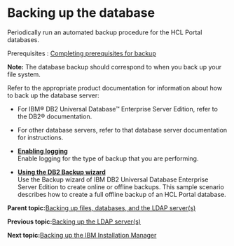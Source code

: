 # Backing up the database 

Periodically run an automated backup procedure for the HCL Portal databases.

Prerequisites
:   [Completing prerequisites for backup ](../admin-system/i_wadm_t_bkup_prereq_winlinux.md)

**Note:** The database backup should correspond to when you back up your file system.

Refer to the appropriate product documentation for information about how to back up the database server:

-   For IBM® DB2 Universal Database™ Enterprise Server Edition, refer to the DB2® documentation.
-   For other database servers, refer to that database server documentation for instructions.

-   **[Enabling logging ](../admin-system/i_wadm_t_bkup_log_winlinux.md)**  
Enable logging for the type of backup that you are performing.
-   **[Using the DB2 Backup wizard ](../admin-system/i_wadm_t_bkup_db2_wiz.md)**  
Use the Backup wizard of IBM DB2 Universal Database Enterprise Server Edition to create online or offline backups. This sample scenario describes how to create a full offline backup of an HCL Portal database.

**Parent topic:**[Backing up files, databases, and the LDAP server\(s\) ](../admin-system/i_wadm_t_bkup_winlinux.md)

**Previous topic:**[Backing up the LDAP server\(s\) ](../admin-system/i_wadm_t_bkup_ldap_winlinux.md)

**Next topic:**[Backing up the IBM Installation Manager ](../admin-system/bck_up_iim.md)

